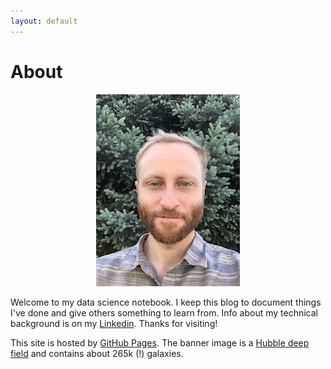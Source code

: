```yaml
---
layout: default
---
```


# About

<p align="center"><img src="me_tree.jpg"></p>

Welcome to my data science notebook.  I keep this blog to document things I've done and give others something to learn from.  Info about my technical background is on my <a href="https://www.linkedin.com/in/andrew-august" target="_blank">Linkedin</a>.  Thanks for visiting!

This site is hosted by [GitHub Pages](https://pages.github.com).  The banner image is a [Hubble deep field](https://www.spacetelescope.org/news/heic1909/) and contains about 265k (!) galaxies. 
